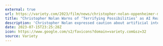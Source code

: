```yaml
---
external: true
url: https://variety.com/2023/film/news/christopher-nolan-oppenheimer-moment-artificial-intelligence-1235671212/
title: "Christopher Nolan Warns of ‘Terrifying Possibilities’ as AI Reaches ‘Oppenheimer Moment’"
description: 'Christopher Nolan expressed caution about artificial intelligence after a special screening of “Oppenheimer,” drawing a comparison between the rapidly developing technology and his new dramatic feature about the creation of the atomic bomb.'
date: 2023-07-15T23:25:28Z
icon: https://www.google.com/s2/favicons?domain=variety.com&sz=32
source: Variety
---
```

